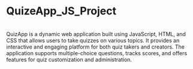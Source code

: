 # QuizeApp_JS_Project
<br>
QuizApp is a dynamic web application built using JavaScript, HTML, and CSS that allows users to take quizzes on various topics. It provides an interactive and engaging platform for both quiz takers and creators. The application supports multiple-choice questions, tracks scores, and offers features for quiz customization and administration.
